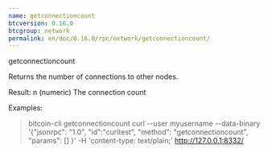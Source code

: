 ```yaml
---
name: getconnectioncount
btcversion: 0.16.0
btcgroup: network
permalink: en/doc/0.16.0/rpc/network/getconnectioncount/
---
```


getconnectioncount

Returns the number of connections to other nodes.

Result:
n          (numeric) The connection count

Examples:
> bitcoin-cli getconnectioncount 
> curl --user myusername --data-binary '{"jsonrpc": "1.0", "id":"curltest", "method": "getconnectioncount", "params": [] }' -H 'content-type: text/plain;' http://127.0.0.1:8332/


